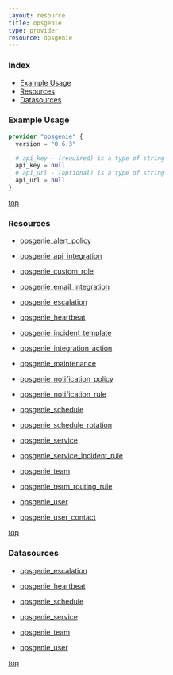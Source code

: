 ```yaml
---
layout: resource
title: opsgenie
type: provider
resource: opsgenie
---
```


### Index

- [Example Usage](#example-usage)
- [Resources](#resources)
- [Datasources](#datasources)

### Example Usage

```terraform
provider "opsgenie" {
  version = "0.6.3"

  # api_key - (required) is a type of string
  api_key = null
  # api_url - (optional) is a type of string
  api_url = null
}
```

[top](#index)

### Resources


- [opsgenie_alert_policy](./r/opsgenie_alert_policy.md)

- [opsgenie_api_integration](./r/opsgenie_api_integration.md)

- [opsgenie_custom_role](./r/opsgenie_custom_role.md)

- [opsgenie_email_integration](./r/opsgenie_email_integration.md)

- [opsgenie_escalation](./r/opsgenie_escalation.md)

- [opsgenie_heartbeat](./r/opsgenie_heartbeat.md)

- [opsgenie_incident_template](./r/opsgenie_incident_template.md)

- [opsgenie_integration_action](./r/opsgenie_integration_action.md)

- [opsgenie_maintenance](./r/opsgenie_maintenance.md)

- [opsgenie_notification_policy](./r/opsgenie_notification_policy.md)

- [opsgenie_notification_rule](./r/opsgenie_notification_rule.md)

- [opsgenie_schedule](./r/opsgenie_schedule.md)

- [opsgenie_schedule_rotation](./r/opsgenie_schedule_rotation.md)

- [opsgenie_service](./r/opsgenie_service.md)

- [opsgenie_service_incident_rule](./r/opsgenie_service_incident_rule.md)

- [opsgenie_team](./r/opsgenie_team.md)

- [opsgenie_team_routing_rule](./r/opsgenie_team_routing_rule.md)

- [opsgenie_user](./r/opsgenie_user.md)

- [opsgenie_user_contact](./r/opsgenie_user_contact.md)


[top](#index)

### Datasources


- [opsgenie_escalation](./d/opsgenie_escalation.md)

- [opsgenie_heartbeat](./d/opsgenie_heartbeat.md)

- [opsgenie_schedule](./d/opsgenie_schedule.md)

- [opsgenie_service](./d/opsgenie_service.md)

- [opsgenie_team](./d/opsgenie_team.md)

- [opsgenie_user](./d/opsgenie_user.md)


[top](#index)